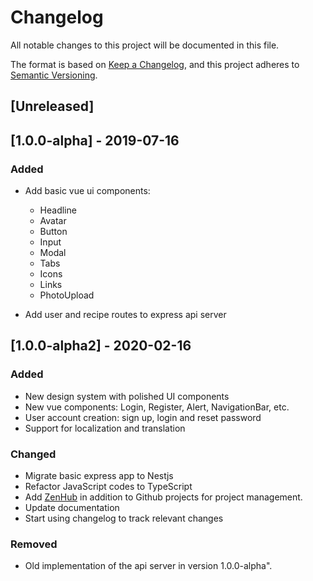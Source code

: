 # Changelog
All notable changes to this project will be documented in this file.

The format is based on [Keep a Changelog](https://keepachangelog.com/en/1.0.0/),
and this project adheres to [Semantic Versioning](https://semver.org/spec/v2.0.0.html).

## [Unreleased]

## [1.0.0-alpha] - 2019-07-16

### Added
- Add basic vue ui components:
  - Headline   
  - Avatar 
  - Button
  - Input
  - Modal  
  - Tabs  
  - Icons
  - Links
  - PhotoUpload

- Add user and recipe routes to express api server

## [1.0.0-alpha2] - 2020-02-16

### Added
- New design system with polished UI components
- New vue components: Login, Register, Alert, NavigationBar, etc.
- User account creation: sign up, login and reset password
- Support for localization and translation

### Changed
- Migrate basic express app to Nestjs
- Refactor JavaScript codes to TypeScript
- Add [ZenHub](https://www.zenhub.com/) in addition to Github projects for project management.
- Update documentation
- Start using changelog to track relevant changes


### Removed
- Old implementation of the api server in version 1.0.0-alpha".